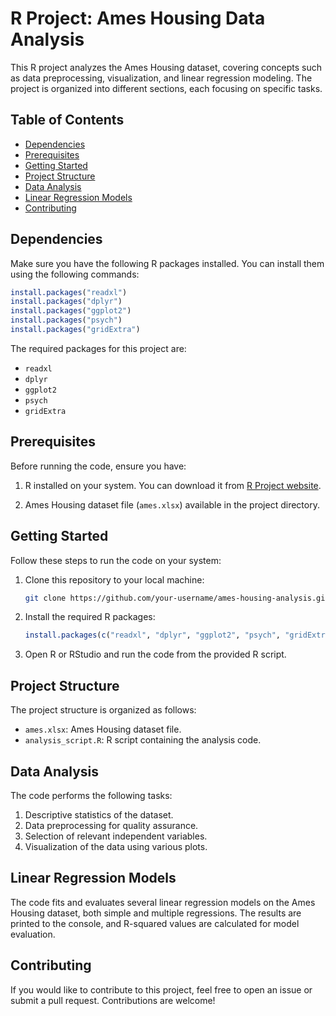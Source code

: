 # R Project: Ames Housing Data Analysis

This R project analyzes the Ames Housing dataset, covering concepts such as data preprocessing, visualization, and linear regression modeling. The project is organized into different sections, each focusing on specific tasks.

## Table of Contents

- [Dependencies](#dependencies)
- [Prerequisites](#prerequisites)
- [Getting Started](#getting-started)
- [Project Structure](#project-structure)
- [Data Analysis](#data-analysis)
- [Linear Regression Models](#linear-regression-models)
- [Contributing](#contributing)

## Dependencies

Make sure you have the following R packages installed. You can install them using the following commands:

```R
install.packages("readxl")
install.packages("dplyr")
install.packages("ggplot2")
install.packages("psych")
install.packages("gridExtra")
```

The required packages for this project are:

- `readxl`
- `dplyr`
- `ggplot2`
- `psych`
- `gridExtra`

## Prerequisites

Before running the code, ensure you have:

1. R installed on your system. You can download it from [R Project website](https://www.r-project.org/).

2. Ames Housing dataset file (`ames.xlsx`) available in the project directory.

## Getting Started

Follow these steps to run the code on your system:

1. Clone this repository to your local machine:

   ```bash
   git clone https://github.com/your-username/ames-housing-analysis.git
   ```

2. Install the required R packages:

   ```R
   install.packages(c("readxl", "dplyr", "ggplot2", "psych", "gridExtra"))
   ```

3. Open R or RStudio and run the code from the provided R script.

## Project Structure

The project structure is organized as follows:

- `ames.xlsx`: Ames Housing dataset file.
- `analysis_script.R`: R script containing the analysis code.

## Data Analysis

The code performs the following tasks:

1. Descriptive statistics of the dataset.
2. Data preprocessing for quality assurance.
3. Selection of relevant independent variables.
4. Visualization of the data using various plots.

## Linear Regression Models

The code fits and evaluates several linear regression models on the Ames Housing dataset, both simple and multiple regressions. The results are printed to the console, and R-squared values are calculated for model evaluation.

## Contributing

If you would like to contribute to this project, feel free to open an issue or submit a pull request. Contributions are welcome!
